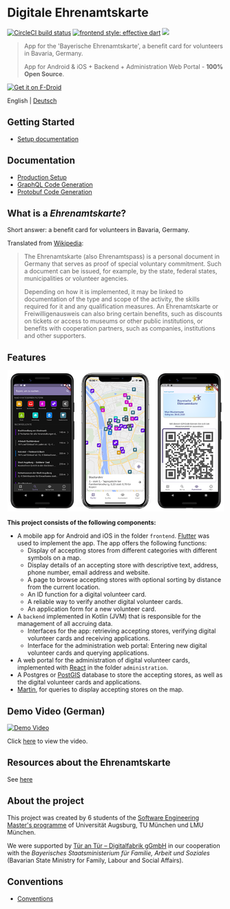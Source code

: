 # Digitale Ehrenamtskarte
[![CircleCI build status](https://circleci.com/gh/digitalfabrik/ehrenamtskarte.svg?style=svg)](https://app.circleci.com/pipelines/github/ehrenamtskarte/ehrenamtskarte)
[![frontend style: effective dart](https://img.shields.io/badge/style-effective_dart-40c4ff.svg)](https://pub.dev/packages/effective_dart)
[![](https://img.shields.io/f-droid/v/app.ehrenamtskarte.bayern.floss)](https://f-droid.org/en/packages/app.ehrenamtskarte.bayern.floss/)

> App for the 'Bayerische Ehrenamtskarte', a benefit card for volunteers in Bavaria, Germany.
>
> App for Android & iOS + Backend + Administration Web Portal - **100% Open Source**.

[<img src="https://f-droid.org/badge/get-it-on.png"
      alt="Get it on F-Droid"
      height="80">](https://f-droid.org/packages/app.ehrenamtskarte.bayern.floss/)

English | [Deutsch](docs/de/readme.md)

## Getting Started

* [Setup documentation](./docs/development-setup.md)

## Documentation

* [Production Setup](./docs/production-setup.md)
* [GraphQL Code Generation](./docs/graphql_generation.md)
* [Protobuf Code Generation](./docs/protobuf-generation.md)

## What is a _Ehrenamtskarte_?

Short answer: a benefit card for volunteers in Bavaria, Germany.

Translated from [Wikipedia](https://de.wikipedia.org/wiki/Ehrenamtskarte):

>The Ehrenamtskarte (also Ehrenamtspass) is a personal document in Germany that serves as proof of special 
> voluntary commitment. Such a document can be issued, for example, by the state, federal states, 
> municipalities or volunteer agencies.
>
> Depending on how it is implemented, it may be linked to documentation of the type and scope of the activity, 
> the skills required for it and any qualification measures. An Ehrenamtskarte or Freiwilligenausweis can also bring 
> certain benefits, such as discounts on tickets or access to museums or other public institutions, or benefits 
> with cooperation partners, such as companies, institutions and other supporters.

## Features

![Three screenshots of the app with map, search function and ID card function.](docs/img/phones1.png)

**This project consists of the following components:**

- A mobile app for Android and iOS in the folder `frontend`. [Flutter](https://flutter.dev/) was used to implement the app.
  The app offers the following functions:
    - Display of accepting stores from different categories with different symbols on a map.
    - Display details of an accepting store with descriptive text, address, phone number, email address and website.
    - A page to browse accepting stores with optional sorting by distance from the current location.
    - An ID function for a digital volunteer card.
    - A reliable way to verify another digital volunteer cards.
    - An application form for a new volunteer card.
- A `backend` implemented in Kotlin (JVM) that is responsible for the management of all accruing data.
    - Interfaces for the app: retrieving accepting stores, verifying digital volunteer cards and receiving applications.
    - Interface for the administration web portal: Entering new digital volunteer cards and querying applications.
- A web portal for the administration of digital volunteer cards, implemented with [React](https://reactjs.org/) in the folder `administration`.
- A Postgres or [PostGIS](https://postgis.net/) database to store the accepting stores, as well as the digital volunteer cards and applications.
- [Martin](https://github.com/urbica/martin), for queries to display accepting stores on the map.

## Demo Video (German)

[![Demo Video](https://img.youtube.com/vi/YsEAVG6efVU/0.jpg)]( https://youtu.be/YsEAVG6efVU "Digitale Ehrenamtskarte: Demo und Technologie")

Click [here](https://youtu.be/YsEAVG6efVU ) to view the video.

## Resources about the Ehrenamtskarte

See [here](https://github.com/digitalfabrik/ehrenamtskarte-artefacts)

## About the project

This project was created by 6 students of the [Software Engineering Master's programme](https://elite-se.informatik.uni-augsburg.de/) of Universität Augsburg,
TU München und LMU München.

We were supported by [Tür an Tür – Digitalfabrik gGmbH](https://tuerantuer.de/digitalfabrik/) in our cooperation 
with the _Bayerisches Staatsministerium für Familie, Arbeit und Soziales_ (Bavarian State Ministry for Family, Labour and Social Affairs).

## Conventions

- [Conventions](./docs/conventions.md)
